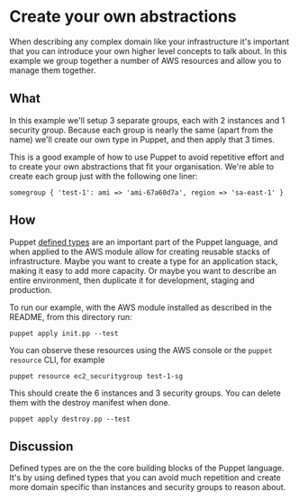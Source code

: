 # Create your own abstractions

When describing any complex domain like your infrastructure it's
important that you can introduce your own higher level concepts to talk
about. In this example we group together a number of AWS resources and
allow you to manage them together.


## What

In this example we'll setup 3 separate groups, each with 2 instances and 1
security group. Because each group is nearly the same (apart from the
name) we'll create our own type in Puppet, and then apply that 3 times.

This is a good example of how to use Puppet to avoid repetitive effort
and to create your own abstractions that fit your organisation. We're
able to create each group just with the following one liner:

```puppet
somegroup { 'test-1': ami => 'ami-67a60d7a', region => 'sa-east-1' }
```

## How

Puppet [defined
types](https://docs.puppetlabs.com/learning/definedtypes.html) are an
important part of the Puppet language, and when applied to the AWS
module allow for creating reusable stacks of infrastructure. Maybe you
want to create a type for an application stack, making it easy to add
more capacity. Or maybe you want to describe an entire environment, then
duplicate it for development, staging and production.

To run our example, with the AWS module installed as described in the README, from this
directory run:

    puppet apply init.pp --test


You can observe these resources using the AWS console or the `puppet
resource` CLI, for example

    puppet resource ec2_securitygroup test-1-sg

This should create the 6 instances and 3 security groups. You can delete them
with the destroy manifest when done.

    puppet apply destroy.pp --test


## Discussion

Defined types are on the the core building blocks of the Puppet
language. It's by using defined types that you can avoid much repetition
and create more domain specific than instances and security groups to
reason about.
